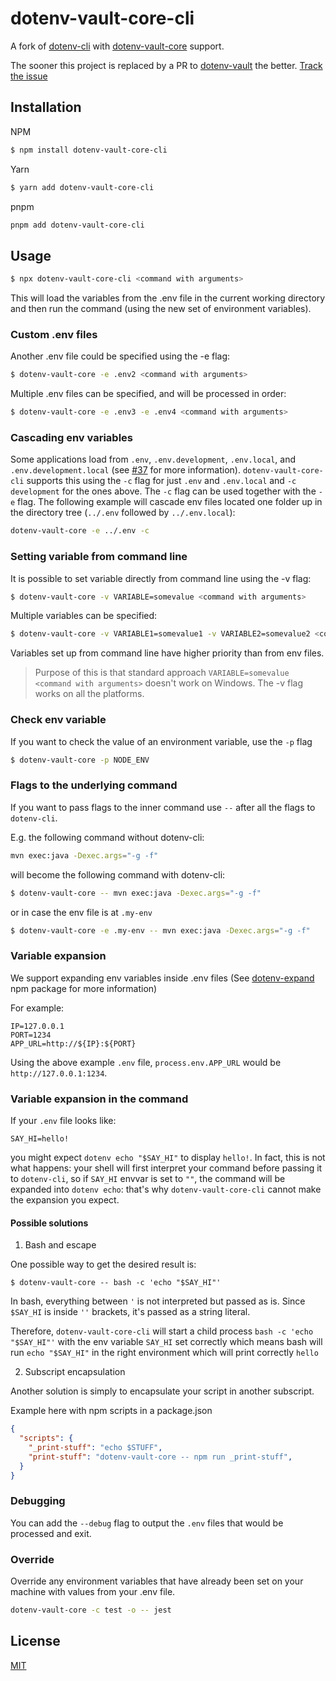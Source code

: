 # dotenv-vault-core-cli

A fork of [dotenv-cli](https://github.com/entropitor/dotenv-cli) with [dotenv-vault-core](https://github.com/dotenv-org/dotenv-vault-core) support.

The sooner this project is replaced by a PR to [dotenv-vault](https://github.com/dotenv-org/dotenv-vault) the better.
[Track the issue](https://github.com/dotenv-org/dotenv-vault/issues/174)

## Installation

NPM
```bash
$ npm install dotenv-vault-core-cli
```

Yarn
```bash
$ yarn add dotenv-vault-core-cli
```

pnpm
```bash
pnpm add dotenv-vault-core-cli
```


## Usage

```bash
$ npx dotenv-vault-core-cli <command with arguments>
```

This will load the variables from the .env file in the current working directory and then run the command (using the new set of environment variables).

### Custom .env files
Another .env file could be specified using the -e flag:
```bash
$ dotenv-vault-core -e .env2 <command with arguments>
```

Multiple .env files can be specified, and will be processed in order:
```bash
$ dotenv-vault-core -e .env3 -e .env4 <command with arguments>
```

### Cascading env variables
Some applications load from `.env`, `.env.development`, `.env.local`, and `.env.development.local`
(see [#37](https://github.com/entropitor/dotenv-cli/issues/37) for more information).
`dotenv-vault-core-cli` supports this using the `-c` flag for just `.env` and `.env.local` and `-c development` for the ones above.
The `-c` flag can be used together with the `-e` flag. The following example will cascade env files located one folder up in the directory tree (`../.env` followed by `../.env.local`):
```bash
dotenv-vault-core -e ../.env -c 
```

### Setting variable from command line
It is possible to set variable directly from command line using the -v flag:
```bash
$ dotenv-vault-core -v VARIABLE=somevalue <command with arguments>
```

Multiple variables can be specified:
```bash
$ dotenv-vault-core -v VARIABLE1=somevalue1 -v VARIABLE2=somevalue2 <command with arguments>
```

Variables set up from command line have higher priority than from env files.

> Purpose of this is that standard approach `VARIABLE=somevalue <command with arguments>` doesn't work on Windows. The -v flag works on all the platforms.

### Check env variable
If you want to check the value of an environment variable, use the `-p` flag
```bash
$ dotenv-vault-core -p NODE_ENV
```

### Flags to the underlying command
If you want to pass flags to the inner command use `--` after all the flags to `dotenv-cli`. 

E.g. the following command without dotenv-cli:
```bash
mvn exec:java -Dexec.args="-g -f"
```

will become the following command with dotenv-cli:
```bash
$ dotenv-vault-core -- mvn exec:java -Dexec.args="-g -f"
``` 
or in case the env file is at `.my-env`
```bash
$ dotenv-vault-core -e .my-env -- mvn exec:java -Dexec.args="-g -f"
``` 

### Variable expansion
We support expanding env variables inside .env files (See [dotenv-expand](https://github.com/motdotla/dotenv-expand) npm package for more information)

For example:
```
IP=127.0.0.1
PORT=1234
APP_URL=http://${IP}:${PORT}
```
Using the above example `.env` file, `process.env.APP_URL` would be `http://127.0.0.1:1234`.

### Variable expansion in the command

If your `.env` file looks like:

```
SAY_HI=hello!
```

you might expect `dotenv echo "$SAY_HI"` to display `hello!`. In fact, this is not what happens: your shell will first interpret your command before passing it to `dotenv-cli`, so if `SAY_HI` envvar is set to `""`, the command will be expanded into `dotenv echo`: that's why `dotenv-vault-core-cli` cannot make the expansion you expect.

#### Possible solutions

1. Bash and escape

One possible way to get the desired result is:

```
$ dotenv-vault-core -- bash -c 'echo "$SAY_HI"'
```

In bash, everything between `'` is not interpreted but passed as is. Since `$SAY_HI` is inside `''` brackets, it's passed as a string literal.

Therefore, `dotenv-vault-core-cli` will start a child process `bash -c 'echo "$SAY_HI"'` with the env variable `SAY_HI` set correctly which means bash will run `echo "$SAY_HI"` in the right environment which will print correctly `hello`

2. Subscript encapsulation

Another solution is simply to encapsulate your script in another subscript.

Example here with npm scripts in a package.json

```json
{
  "scripts": {
    "_print-stuff": "echo $STUFF",
    "print-stuff": "dotenv-vault-core -- npm run _print-stuff",
  }
}
```

### Debugging

You can add the `--debug` flag to output the `.env` files that would be processed and exit.

### Override

Override any environment variables that have already been set on your machine with values from your .env file.

```bash
dotenv-vault-core -c test -o -- jest
```

## License

[MIT](https://en.wikipedia.org/wiki/MIT_License)